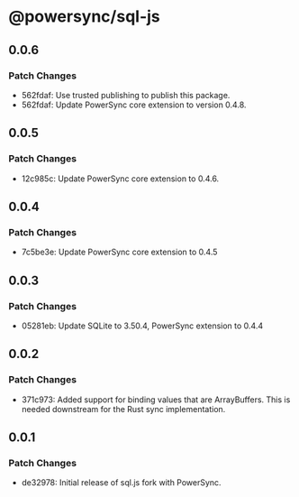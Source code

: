 # @powersync/sql-js

## 0.0.6

### Patch Changes

- 562fdaf: Use trusted publishing to publish this package.
- 562fdaf: Update PowerSync core extension to version 0.4.8.

## 0.0.5

### Patch Changes

- 12c985c: Update PowerSync core extension to 0.4.6.

## 0.0.4

### Patch Changes

- 7c5be3e: Update PowerSync core extension to 0.4.5

## 0.0.3

### Patch Changes

- 05281eb: Update SQLite to 3.50.4, PowerSync extension to 0.4.4

## 0.0.2

### Patch Changes

- 371c973: Added support for binding values that are ArrayBuffers. This is needed downstream for the Rust sync implementation.

## 0.0.1

### Patch Changes

- de32978: Initial release of sql.js fork with PowerSync.

